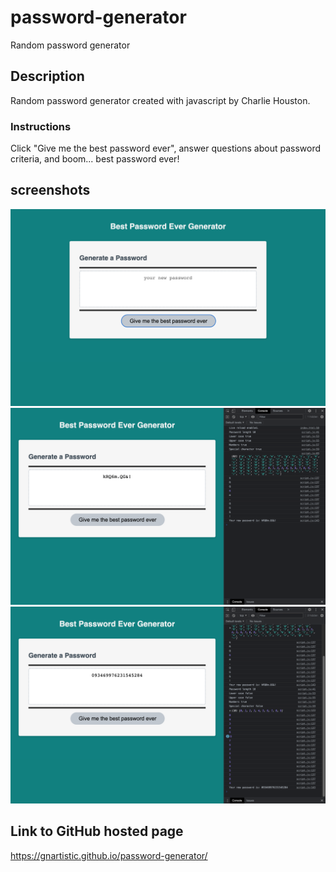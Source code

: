 # password-generator
Random password generator


## Description
Random password generator created with javascript by Charlie Houston.


### Instructions
Click "Give me the best password ever", answer questions about password criteria, and boom... best password ever!


## screenshots
![screenshot 1](/screenshots/Screen%20Shot%202022-05-14%20at%2012.23.11%20AM.png)
![sreenshot 2](/screenshots/Screen%20Shot%202022-05-14%20at%2012.25.17%20AM.png)
![screenshot 3](/screenshots/Screen%20Shot%202022-05-14%20at%2012.25.48%20AM.png)


## Link to GitHub hosted page
https://gnartistic.github.io/password-generator/